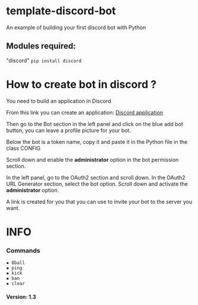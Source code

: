 # template-discord-bot
An example of building your first discord bot with Python
## Modules required:
"discord"
 `pip install discord`
# How to create bot in discord ?
You need to build an application in Discord

From this link you can create an application:
[Discord application](https://discord.com/developers/applications)

Then go to the Bot section in the left panel and click on the blue add bot button, you can leave a profile picture for your bot.

Below the bot is a token name, copy it and paste it in the Python file in the class CONFIG

Scroll down and enable the **administrator** option in the bot permission section.

In the left panel, go to the OAuth2 section and scroll down. In the OAuth2 URL Generator section, select the bot option. Scroll down and activate the **administrator** option.

A link is created for you that you can use to invite your bot to the server you want.

# INFO
### Commands
  ```▪ info
  ▪ 8ball
  ▪ ping
  ▪ kick
  ▪ ban
  ▪ clear
  ```
 
#### Version: 1.3
